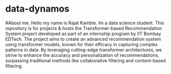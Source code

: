 # data-dynamos
#About me.
Hello my name is Rajat Kamble.
Im a data science student.
This repository is for projects & hosts the Transformer-based Recommendation System project developed as part of an internship program by IIT Bombay EDTech. The project aims to create an advanced recommendation system using transformer models, known for their efficacy in capturing complex patterns in data. By leveraging cutting-edge transformer architectures, we strive to enhance the accuracy and personalization of recommendations, surpassing traditional methods like collaborative filtering and content-based filtering.
